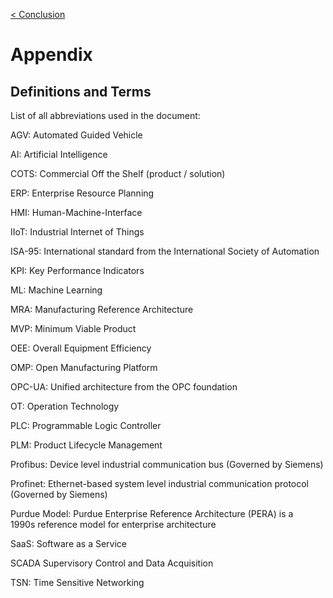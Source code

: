 [< Conclusion](./08_Conclusion.md)

# Appendix

## Definitions and Terms

List of all abbreviations used in the document:

AGV: Automated Guided Vehicle

AI: Artificial Intelligence

COTS: Commercial Off the Shelf (product / solution)

ERP: Enterprise Resource Planning

HMI: Human-Machine-Interface

IIoT: Industrial Internet of Things

ISA-95: International standard from the International Society of
Automation

KPI: Key Performance Indicators

ML: Machine Learning

MRA: Manufacturing Reference Architecture

MVP: Minimum Viable Product

OEE: Overall Equipment Efficiency

OMP: Open Manufacturing Platform

OPC-UA: Unified architecture from the OPC foundation

OT: Operation Technology

PLC: Programmable Logic Controller

PLM: Product Lifecycle Management

Profibus: Device level industrial communication bus (Governed by
Siemens)

Profinet: Ethernet-based system level industrial communication protocol
(Governed by Siemens)

Purdue Model: Purdue Enterprise Reference Architecture (PERA) is a
1990s reference model for enterprise architecture

SaaS: Software as a Service

SCADA Supervisory Control and Data Acquisition

TSN: Time Sensitive Networking
